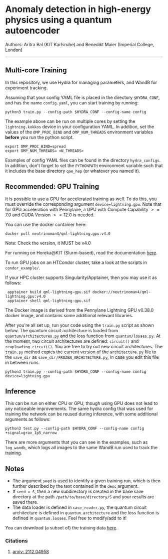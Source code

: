 # Anomaly detection in high-energy physics using a quantum autoencoder

Authors: Aritra Bal (KIT Karlsruhe) and Benedikt Maier (Imperial College, London)

------

## Multi-core Training

In this repository, we use Hydra for managing parameters, and WandB for experiment tracking.  

Assuming that your config YAML file is placed in the directory `$HYDRA_CONF`, and has the name `config.yaml`, you can start training by running:
    
    python3 train.py --config-path $HYDRA_CONF --config-name config

The example above can be run on multiple cores by setting the `lightning.kokkos` device in your configuration YAML. In addition, set the values of the `OMP_PROC_BIND` and `OMP_NUM_THREADS` environment variables **before** you run the python script.

    export OMP_PROC_BIND=spread
    export OMP_NUM_THREADS= <N_THREADS>

Examples of config YAML files can be found in the directory `hydra_configs`.
In addition, don't forget to set the `PYTHONPATH` environment variable such that it includes the base directory `qae_hep` (or whatever you named it).

## Recommended: GPU Training

It is possible to use a GPU for accelerated training as well. To do this, you must override the corresponding argument `device=lightning.gpu`. Note that for GPU acceleration with Pennylane, a GPU with Compute Capability $>=7.0$ and CUDA Version $>= 12.0$ is needed.

You can use the docker container here:

    docker pull neutrinoman4/qml-lightning.gpu:v4.0

Note: Check the version, it MUST be v4.0

For running on Horeka@KIT (Slurm-based), read the documentation [here](https://www.nhr.kit.edu/userdocs/ftp/containers/).

To run GPU jobs on an HTCondor cluster, take a look at the scripts in `condor_example/`.

If your HPC cluster supports Singularity/Apptainer, then you may use it as follows:

     apptainer build qml-lightning-gpu.sif docker://neutrinoman4/qml-lightning.gpu:v4.0
     apptainer shell qml-lightning-gpu.sif

The Docker image is derived from the Pennylane Lightning GPU v0.38.0 docker image, and contains some additional relevant libraries.

After you're all set up, run your code using the `train.py` script as shown below. The quantum circuit architecture is loaded from `quantum/architectures.py` and the loss function from `quantum/losses.py`. At the moment, two circuit architectures are defined: `circuit()` and `reuploading_circuit()`. You are free to try out new circuit architectures. The `train.py` method copies the current version of the `architecture.py` file to the `save_dir` as `save_dir/FROZEN_ARCHITECTURE.py`, in case you edit this file in between runs.

    python3 train.py --config-path $HYDRA_CONF --config-name config device=lightning.gpu

## Inference

This can be run on either CPU or GPU, though using GPU does not lead to any noticeable improvements. The same hydra config that was used for training the network can be reused during inference, with some additional arguments as follows:

    python3 test.py --config-path $HYDRA_CONF --config-name config +signal=grav_1p5_narrow

There are more arguments that you can see in the examples, such as `log_wandb`, which logs all images to the same WandB run used to track the training.

## Notes

- The argument `seed` is used to identify a given training run, which is then further described by the text contained in the `desc` argument.
- If `seed = S`, then a new subdirectory is created in the base save directory at the path `/path/to/base/directory/S` and your results are saved there.
- The data loader is defined in `case_reader.py`, the quantum circuit architecture is defined in `quantum.architecture` and the loss function is defined in `quantum.losses`. Feel free to modify/add to it!

You can download (a subset of) the training data [here](https://drive.google.com/drive/folders/1fGATNxxcCKPk6mZ54Ucv1mYZteOnh33-?usp=sharing).  

### Citations

1. [arxiv: 2112.04958](https://arxiv.org/abs/2112.04958)
